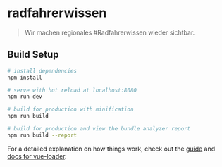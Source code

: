 # radfahrerwissen

> Wir machen regionales #Radfahrerwissen wieder sichtbar.

## Build Setup

``` bash
# install dependencies
npm install

# serve with hot reload at localhost:8080
npm run dev

# build for production with minification
npm run build

# build for production and view the bundle analyzer report
npm run build --report
```

For a detailed explanation on how things work, check out the
[guide](http://vuejs-templates.github.io/webpack/) and [docs for
vue-loader](http://vuejs.github.io/vue-loader).

